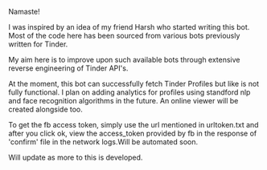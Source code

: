 Namaste! 

I was inspired by an idea of my friend Harsh who started writing this bot. Most of the code here has been sourced from various bots previously written for Tinder. 

My aim here is to improve upon such available bots through extensive reverse engineering of Tinder API's.

At the moment, this bot can successfully fetch Tinder Profiles but like is not fully functional. I plan on adding analytics for profiles using standford nlp and face recognition algorithms in the future. An online viewer will be created alongside too.

To get the fb access token, simply use the url mentioned in urltoken.txt and after you click ok, view the access_token provided by fb in the response of 'confirm' file in the network logs.Will be automated soon.

Will update as more to this is developed.